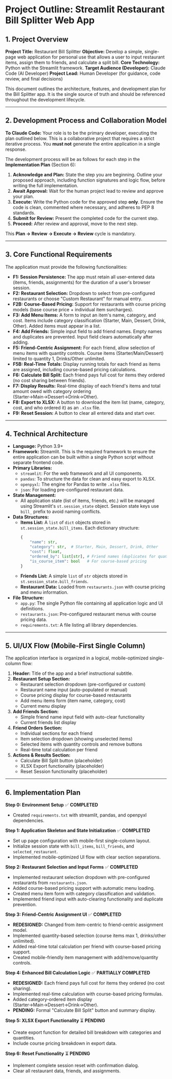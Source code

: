 # Project Outline: Streamlit Restaurant Bill Splitter Web App

## 1. Project Overview

**Project Title:** Restaurant Bill Splitter
**Objective:** Develop a simple, single-page web application for personal use that allows a user to input restaurant items, assign them to friends, and calculate a split bill.
**Core Technology:** Python with the Streamlit framework.
**Target Audience (Developer):** Claude Code (AI Developer)
**Project Lead:** Human Developer (for guidance, code review, and final decisions)

This document outlines the architecture, features, and development plan for the Bill Splitter app. It is the single source of truth and should be referenced throughout the development lifecycle.

---

## 2. Development Process and Collaboration Model

**To Claude Code:** Your role is to be the primary developer, executing the plan outlined below. This is a collaborative project that requires a strict iterative process. You **must not** generate the entire application in a single response.

The development process will be as follows for each step in the **Implementation Plan** (Section 6):
1.  **Acknowledge and Plan:** State the step you are beginning. Outline your proposed approach, including function signatures and logic flow, before writing the full implementation.
2.  **Await Approval:** Wait for the human project lead to review and approve your plan.
3.  **Execute:** Write the Python code for the approved step **only**. Ensure the code is clean, commented where necessary, and adheres to PEP 8 standards.
4.  **Submit for Review:** Present the completed code for the current step.
5.  **Proceed:** After review and approval, move to the next step.

This **Plan -> Review -> Execute -> Review** cycle is mandatory.

---

## 3. Core Functional Requirements

The application must provide the following functionalities:

*   **F1: Session Persistence:** The app must retain all user-entered data (items, friends, assignments) for the duration of a user's browser session.
*   **F2: Restaurant Selection:** Dropdown to select from pre-configured restaurants or choose "Custom Restaurant" for manual entry.
*   **F2B: Course-Based Pricing:** Support for restaurants with course pricing models (base course price + individual item surcharges).
*   **F3: Add Menu Items:** A form to input an item's name, category, and cost. Items include category classification (Starter, Main, Dessert, Drink, Other). Added items must appear in a list.
*   **F4: Add Friends:** Simple input field to add friend names. Empty names and duplicates are prevented. Input field clears automatically after adding.
*   **F5: Friend-Centric Assignment:** For each friend, allow selection of menu items with quantity controls. Course items (Starter/Main/Dessert) limited to quantity 1, Drinks/Other unlimited.
*   **F5B: Real-Time Totals:** Display running totals for each friend as items are assigned, including course-based pricing calculations.
*   **F6: Calculate Bill Split:** Each friend pays full cost for items they ordered (no cost sharing between friends).
*   **F7: Display Results:** Real-time display of each friend's items and total amount owed with category ordering (Starter→Main→Dessert→Drink→Other).
*   **F8: Export to XLSX:** A button to download the item list (name, category, cost, and who ordered it) as an `.xlsx` file.
*   **F9: Reset Session:** A button to clear all entered data and start over.

---

## 4. Technical Architecture

*   **Language:** Python 3.9+
*   **Framework:** Streamlit. This is the required framework to ensure the entire application can be built within a single Python script without separate frontend code.
*   **Primary Libraries:**
    *   `streamlit`: For the web framework and all UI components.
    *   `pandas`: To structure the data for clean and easy export to XLSX.
    *   `openpyxl`: The engine for Pandas to write `.xlsx` files.
    *   `json`: For loading pre-configured restaurant data.
*   **State Management:**
    *   All application state (list of items, friends, etc.) will be managed using Streamlit's `st.session_state` object. Session state keys use `bill_` prefix to avoid naming conflicts.
*   **Data Structures:**
    *   **Items List:** A `list` of `dict` objects stored in `st.session_state.bill_items`. Each dictionary structure:
        ```python
        {
            "name": str,
            "category": str,  # Starter, Main, Dessert, Drink, Other
            "cost": float,
            "ordered_by": list[str], # Friend names (duplicates for quantities)
            "is_course_item": bool   # For course-based pricing
        }
        ```
    *   **Friends List:** A simple `list` of `str` objects stored in `st.session_state.bill_friends`.
    *   **Restaurant Data:** Loaded from `restaurants.json` with course pricing and menu information.
*   **File Structure:**
    *   `app.py`: The single Python file containing all application logic and UI definitions.
    *   `restaurants.json`: Pre-configured restaurant menus with course pricing data.
    *   `requirements.txt`: A file listing all library dependencies.

---

## 5. UI/UX Flow (Mobile-First Single Column)

The application interface is organized in a logical, mobile-optimized single-column flow:

1.  **Header:** Title of the app and a brief instructional subtitle.
2.  **Restaurant Setup Section:**
    *   Restaurant selection dropdown (pre-configured or custom)
    *   Restaurant name input (auto-populated or manual)
    *   Course pricing display for course-based restaurants
    *   Add menu items form (item name, category, cost)
    *   Current menu display
3.  **Add Friends Section:**
    *   Simple friend name input field with auto-clear functionality
    *   Current friends list display
4.  **Friend Orders Section:**
    *   Individual sections for each friend
    *   Item selection dropdown (showing unselected items)
    *   Selected items with quantity controls and remove buttons
    *   Real-time total calculation per friend
5.  **Actions & Results Section:**
    *   Calculate Bill Split button (placeholder)
    *   XLSX Export functionality (placeholder)  
    *   Reset Session functionality (placeholder)

---

## 6. Implementation Plan

**Step 0: Environment Setup** ✅ **COMPLETED**
*   Created `requirements.txt` with streamlit, pandas, and openpyxl dependencies.

**Step 1: Application Skeleton and State Initialization** ✅ **COMPLETED** 
*   Set up page configuration with mobile-first single-column layout.
*   Initialize session state with `bill_items`, `bill_friends`, and `selected_restaurant`.
*   Implemented mobile-optimized UI flow with clear section separations.

**Step 2: Restaurant Selection and Input Forms** ✅ **COMPLETED**
*   Implemented restaurant selection dropdown with pre-configured restaurants from `restaurants.json`.
*   Added course-based pricing support with automatic menu loading.
*   Created menu item form with category classification and validation.
*   Implemented friend input with auto-clearing functionality and duplicate prevention.

**Step 3: Friend-Centric Assignment UI** ✅ **COMPLETED** 
*   **REDESIGNED:** Changed from item-centric to friend-centric assignment model.
*   Implemented quantity-based selection (course items max 1, drinks/other unlimited).
*   Added real-time total calculation per friend with course-based pricing support.
*   Created mobile-friendly item management with add/remove/quantity controls.

**Step 4: Enhanced Bill Calculation Logic** ✅ **PARTIALLY COMPLETED**
*   **REDESIGNED:** Each friend pays full cost for items they ordered (no cost sharing).
*   Implemented real-time calculation with course-based pricing formulas.
*   Added category-ordered item display (Starter→Main→Dessert→Drink→Other).
*   **PENDING:** Formal "Calculate Bill Split" button and summary display.

**Step 5: XLSX Export Functionality** ⏳ **PENDING**
*   Create export function for detailed bill breakdown with categories and quantities.
*   Include course pricing breakdown in export data.

**Step 6: Reset Functionality** ⏳ **PENDING**
*   Implement complete session reset with confirmation dialog.
*   Clear all restaurant data, friends, and assignments.
